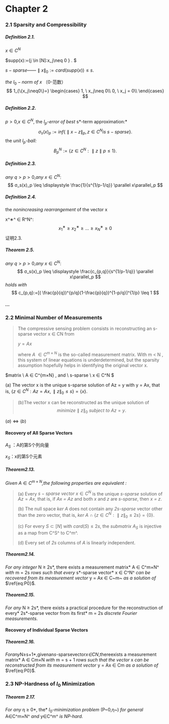 # Chapter 2

### 2.1 Sparsity and Compressibility

##### Definition 2.1. 

$x \in C^N$  

$supp(x):=\{j \in [N]:x_j\neq 0 \} . $

$s-sparse$——$\parallel x\parallel _0 := card(supp(x)) \leq s .$

$the \ l_0-norm \ of\  x$ （0-范数）
$$
1_{\{x_j\neq0\}=}
\begin{cases} 
1, \ x_j\neq 0\\ 
0, \ x_j =  0\\
\end{cases} 
$$

##### Definition 2.2. 

$p>0$,$x∈C^N$, the $l_p$*-error of best* s*-term approximation:*
$$
σ_s(x)_p :=inf \{ \parallel x−z\parallel _p, z∈C^N is\ s-sparse \}.
$$
the *unit* $l_p$-*ball:*
$$
B_p^N :=\{z∈C^N :\parallel z \parallel p \leq 1\}.
$$
##### Definition 2.3. 

$any\ q>p>0$,$any\ x∈C^N$:
$$
σ_s(x)_p \leq
\displaystyle \frac{1}{s^{1/p-1/q}}
\parallel x\parallel_p
$$

##### Definition 2.4. 

the *nonincreasing rearrangement* of the vector x

 x^∗^ ∈ R^N^:
$$
x^∗_1 \geq x^∗_2 \geq...\geq x^∗_N \geq 0
$$
证明2.3.

##### **Theorem 2.5.**

$any\ q>p>0$,$any\ x∈C^N$:
$$
σ_s(x)_p \leq
\displaystyle \frac{c_{p,q}}{s^{1/p-1/q}}
\parallel x\parallel_p
$$
*holds with*
$$
c_{p,q}:=[( \frac{p}{q})^{p/q}(1-\frac{p}{q})^{1-p/q}]^{1/p} \leq 1
$$


##### ...



### 2.2 Minimal Number of Measurements

> The compressive sensing problem consists in reconstructing an s-sparse vector x ∈ CN from
>
> $y = Ax$
>
> where $A \ \in C^{m×N}$ is the so-called measurement matrix. With m < N , this system of linear equations is underdetermined, but the sparsity assumption hopefully helps in identifying the original vector x.



$matrix \  A ∈ C^{m×N} , and \ s-sparse \ x ∈ C^N $

> 
(a) The vector x is the unique s-sparse solution of Az = y with y = Ax, that is, $\{z \in C^N :Az=Ax,\parallel z\parallel _0 \leq s\}=\{x\}.$

> (b)The vector x can be reconstructed as the unique solution of
> $$
> minimize \parallel z \parallel _0 \ subject \ to \ Az = y. \tag{P0}\label{eq:P0}
> $$
>

$(a) \Leftrightarrow (b)$



#### Recovery of All Sparse Vectors

$A_S$ ：A的第S个列向量

$x_S$：x的第S个元素



##### Theorem2.13.

*Given* $A\in C^{m×N}$*,the following properties are equivalent :*

> (a)  Every $s-sparse \ vector \ x \in  C^N$ is the unique *s-sparse* solution of $Az = Ax$, that is, if *Ax = Az* and both *x* and *z* are *s-sparse*, then *x = z*. 
>
> (b)  The null space *ker A* does not contain any *2s-sparse*  vector other than the zero vector, that is, *ker A* ∩ $\{z \in C^N :\parallel z\parallel _0 \leq 2s\}=\{0\}$.
>
> (c)  For every $S \subset [N]$ with $card(S) ≤ 2s$, the $submatrix \ A_S$ is injective as a map from C^S^ to C^m^.
>
> (d)  Every set of *2s* columns of *A* is linearly independent.



##### Theorem2.14.

*For any integer* N ≥ 2s*, there exists a measurement matrix* A ∈ C^m×N^ *with* m = 2s *rows such that every* s*-sparse vector* x ∈ C^N^ *can be recovered from its measurement vector* y = Ax ∈ C~m~ *as a solution of* $\ref{eq:P0}$*.*

##### Theorem2.15.

*For any* N ≥ 2s*, there exists a practical procedure for the reconstruction of every* 2s*-sparse vector from its first* m = 2s *discrete Fourier measurements.*



#### Recovery of Individual Sparse Vectors

##### Theorem2.16.

*Forany*N≥s+1*,givenan*s*-sparsevector*x∈CN*,thereexists a measurement matrix* A ∈ Cm×N *with* m = s + 1 *rows such that the vector* x *can be reconstructed from its measurement vector* y = Ax ∈ Cm *as a solution of*  $\ref{eq:P0}$*.*



### 2.3 NP-Hardness of $l_0$ Minimization

##### Theorem 2.17.

*For any* η ≥ 0*, the* $l_0$*-minimization problem* (P~0,η~) *for general* A∈C^m×N^ *and* y∈C^m^ *is NP-hard.*